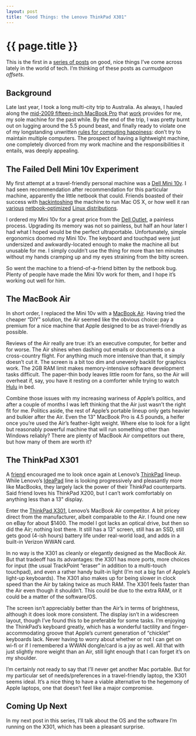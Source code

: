 ```yaml
---
layout: post
title: "Good Things: the Lenovo ThinkPad X301"
---
```


{{ page.title }}
================

This is the first in a [series of posts](http://al3x.net/2010/02/08/good-things.html) on good, nice things I’ve come across lately in the world of tech. I’m thinking of these posts as *curmudgeon offsets*.

Background
----------

Late last year, I took a long multi-city trip to Australia. As always, I hauled along the [mid-2009 fifteen-inch MacBook Pro](http://en.wikipedia.org/wiki/MacBook_Pro) that [work](http://twitter.com/jobs) provides for me, my sole machine for the past while. By the end of the trip, I was pretty burnt out on lugging around the 5.5 pound beast, and finally ready to violate one of my longstanding unwritten [rules for computing happiness](http://al3x.net/2008/09/08/al3xs-rules-for-computing-happiness.html): don’t try to maintain multiple computers. The prospect of having a lightweight machine, one completely divorced from my work machine and the responsibilities it entails, was deeply appealing.

The Failed Dell Mini 10v Experiment
-----------------------------------

My first attempt at a travel-friendly personal machine was a [Dell Mini 10v](http://en.wikipedia.org/wiki/Dell_Inspiron_Mini_Series#Dell_Inspiron_Mini_10v). I had seen recommendation after recommendation for this particular machine, apparently the little netbook that could. Friends boasted of their success with [hackintoshing](http://gizmodo.com/5389166/how-to-hackintosh-a-dell-mini-10v-into-the-ultimate-snow-leopard-netbook) the machine to run Mac OS X, or how well it ran [various](http://moblin.org/) [netbook-optimized](http://www.canonical.com/projects/ubuntu/unr) [Linux distributions](http://www.jolicloud.com/).

I ordered my Mini 10v for a great price from the [Dell Outlet](http://www.dell.com/outlet), a painless process. Upgrading its memory was not so painless, but half an hour later I had what I hoped would be the perfect ultraportable. Unfortunately, simple ergonomics doomed my Mini 10v. The keyboard and touchpad were just undersized and awkwardly-located enough to make the machine all but unusable for me. I simply couldn’t use the thing for more than ten minutes without my hands cramping up and my eyes straining from the bitty screen.

So went the machine to a friend-of-a-friend bitten by the netbook bug. Plenty of people have made the Mini 10v work for them, and I hope it’s working out well for him.

The MacBook Air
---------------

In short order, I replaced the Mini 10v with a [MacBook Air](http://en.wikipedia.org/wiki/MacBook_Air). Having tried the cheaper “DIY” solution, the Air seemed like the obvious choice: pay a premium for a nice machine that Apple designed to be as travel-friendly as possible.

Reviews of the Air really are true: it’s an executive computer, for better and for worse. The Air shines when dashing out emails or documents on a cross-country flight. For anything much more intensive than that, it simply doesn’t cut it. The screen is a bit too dim and unevenly backlit for graphics work. The 2GB RAM limit makes memory-intensive software development tasks difficult. The paper-thin body leaves little room for fans, so the Air will overheat if, say, you have it resting on a comforter while trying to watch [Hulu](http://hulu.com/) in bed.

Combine those issues with my increasing wariness of Apple’s politics, and after a couple of months I was left thinking that the Air just wasn’t the right fit for me. Politics aside, the rest of Apple’s portable lineup only gets heavier and bulkier after the Air. Even the 13" MacBook Pro is 4.5 pounds, a heifer once you’re used the Air’s feather-light weight. Where else to look for a light but reasonably powerful machine that will run something other than Windows reliably? There are plenty of MacBook Air competitors out there, but how many of them are worth it?

The ThinkPad X301
-----------------

A [friend](http://twitter.com/sroberts) encouraged me to look once again at Lenovo’s [ThinkPad](http://en.wikipedia.org/wiki/ThinkPad) lineup. While Lenovo’s [IdeaPad](http://en.wikipedia.org/wiki/IdeaPad) line is looking progressively and pleasantly more like MacBooks, they largely lack the power of their ThinkPad counterparts. Said friend loves his ThinkPad X200, but I can’t work comfortably on anything less than a 13" display.

Enter the [ThinkPad X301](http://shop.lenovo.com/us/notebooks/thinkpad/x-series/x301), Lenovo’s MacBook Air competitor. A bit pricey direct from the manufacturer, albeit comparable to the Air. I found one new on eBay for about $1400. The model I got lacks an optical drive, but then so did the Air; nothing lost there. It still has a 13" screen, still has an SSD, still gets good (4-ish hours) battery life under real-world load, and adds in a built-in Verizon WWAN card.

In no way is the X301 as cleanly or elegantly designed as the MacBook Air. But that tradeoff has its advantages: the X301 has more ports, more choices for input (the usual TrackPoint “eraser” in addition to a multi-touch touchpad), and even a rather handy built-in light (I’m not a big fan of Apple’s light-up keyboards). The X301 also makes up for being slower in clock speed than the Air by taking twice as much RAM. The X301 feels faster than the Air even though it shouldn’t. This could be due to the extra RAM, or it could be a matter of the software/OS.

The screen isn’t appreciably better than the Air’s in terms of brightness, although it does look more consistent. The display isn’t in a widescreen layout, though I’ve found this to be preferable for some tasks. I’m enjoying the ThinkPad’s keyboard greatly, which has a wonderful tactility and finger-accommodating groove that Apple’s current generation of “chicklet” keyboards lack. Never having to worry about whether or not I can get on wi-fi or if I remembered a WWAN dongle/card is a joy as well. All that with just slightly more weight than an Air, still light enough that I can forget it’s on my shoulder.

I’m certainly not ready to say that I’ll never get another Mac portable. But for my particular set of needs/preferences in a travel-friendly laptop, the X301 seems ideal. It’s a nice thing to have a viable alternative to the hegemony of Apple laptops, one that doesn’t feel like a major compromise.

Coming Up Next
--------------

In my next post in this series, I’ll talk about the OS and the software I’m running on the X301, which has been a pleasant surprise.
